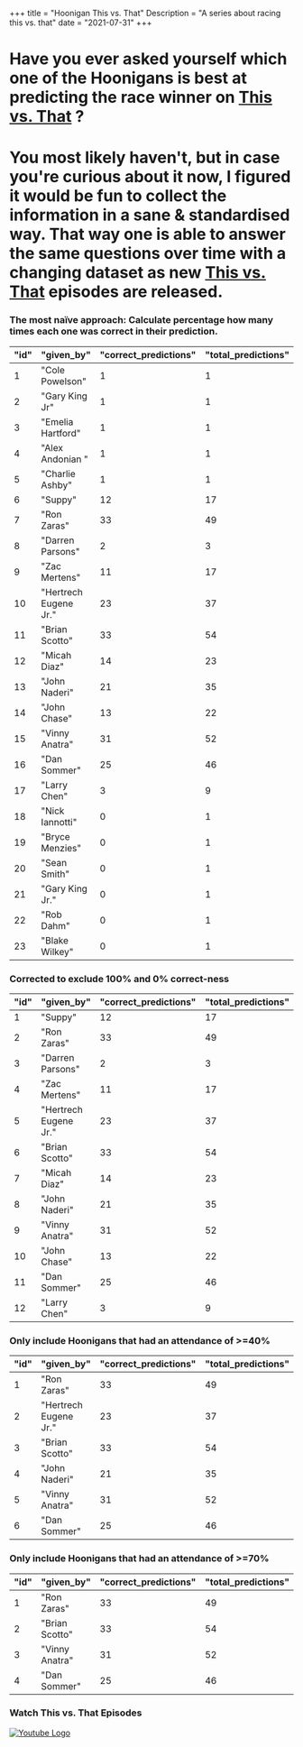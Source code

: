 +++
title = "Hoonigan This vs. That"
Description = "A series about racing this vs. that"
date = "2021-07-31"
+++


<div class="o-main-intro">
	<h1>Have you ever asked yourself which one of the Hoonigans is best at predicting the race winner on <a href="https://www.youtube.com/playlist?list=PLhU72li4fhIca_hXD0v8PFHRahreBuPJa" target="_blank">This vs. That</a> ?</h1>
</div>
<div class="o-main-second">
	<h1>You most likely haven't, but in case you're curious about it now, I figured it would be fun to collect the information in a sane & standardised way. That way one is able to answer the same questions over time with a changing dataset as new <a href="https://www.youtube.com/playlist?list=PLhU72li4fhIca_hXD0v8PFHRahreBuPJa" target="_blank">This vs. That</a> episodes are released.</h1>
</div>

<div class="o-main-hoonigans-stats">
<div class="o-main-hoonigan-stats__naive">

### The most naïve approach: Calculate percentage how many times each one was correct in their prediction.

| "id" | "given_by"            | "correct_predictions" | "total_predictions" | "correct_percent" |
| ---- | --------------------- | --------------------- | ------------------- | ----------------- |
| 1    | "Cole Powelson"       | 1                     | 1                   | 100               |
| 2    | "Gary King Jr"        | 1                     | 1                   | 100               |
| 3    | "Emelia Hartford"     | 1                     | 1                   | 100               |
| 4    | "Alex Andonian "      | 1                     | 1                   | 100               |
| 5    | "Charlie Ashby"       | 1                     | 1                   | 100               |
| 6    | "Suppy"               | 12                    | 17                  | 70                |
| 7    | "Ron Zaras"           | 33                    | 49                  | 67                |
| 8    | "Darren Parsons"      | 2                     | 3                   | 66                |
| 9    | "Zac Mertens"         | 11                    | 17                  | 64                |
| 10   | "Hertrech Eugene Jr." | 23                    | 37                  | 62                |
| 11   | "Brian Scotto"        | 33                    | 54                  | 61                |
| 12   | "Micah Diaz"          | 14                    | 23                  | 60                |
| 13   | "John Naderi"         | 21                    | 35                  | 60                |
| 14   | "John Chase"          | 13                    | 22                  | 59                |
| 15   | "Vinny Anatra"        | 31                    | 52                  | 59                |
| 16   | "Dan Sommer"          | 25                    | 46                  | 54                |
| 17   | "Larry Chen"          | 3                     | 9                   | 33                |
| 18   | "Nick Iannotti"       | 0                     | 1                   | 0                 |
| 19   | "Bryce Menzies"       | 0                     | 1                   | 0                 |
| 20   | "Sean Smith"          | 0                     | 1                   | 0                 |
| 21   | "Gary King Jr."       | 0                     | 1                   | 0                 |
| 22   | "Rob Dahm"            | 0                     | 1                   | 0                 |
| 23   | "Blake Wilkey"        | 0                     | 1                   | 0                 |

</div>

<div class="o-main-hoonigan-stats__corrected">

### Corrected to exclude 100% and 0% correct-ness

| "id" | "given_by"            | "correct_predictions" | "total_predictions" | "correct_percent" |
| ---- | --------------------- | --------------------- | ------------------- | ----------------- |
| 1    | "Suppy"               | 12                    | 17                  | 70                |
| 2    | "Ron Zaras"           | 33                    | 49                  | 67                |
| 3    | "Darren Parsons"      | 2                     | 3                   | 66                |
| 4    | "Zac Mertens"         | 11                    | 17                  | 64                |
| 5    | "Hertrech Eugene Jr." | 23                    | 37                  | 62                |
| 6    | "Brian Scotto"        | 33                    | 54                  | 61                |
| 7    | "Micah Diaz"          | 14                    | 23                  | 60                |
| 8    | "John Naderi"         | 21                    | 35                  | 60                |
| 9    | "Vinny Anatra"        | 31                    | 52                  | 59                |
| 10   | "John Chase"          | 13                    | 22                  | 59                |
| 11   | "Dan Sommer"          | 25                    | 46                  | 54                |
| 12   | "Larry Chen"          | 3                     | 9                   | 33                |

</div>

<!-- <div class="o-main-hoonigan-stats__30-perc">

### Only include Hoonigans that had an attendance of >=30%

| "id" | "given_by"            | "correct_predictions" | "total_predictions" | "correct_percent" |
| ---- | --------------------- | --------------------- | ------------------- | ----------------- |
| 1    | "Ron Zaras"           | 33                    | 48                  | 68                |
| 2    | "Hertrech Eugene Jr." | 23                    | 37                  | 62                |
| 3    | "Brian Scotto"        | 33                    | 53                  | 62                |
| 4    | "Micah Diaz"          | 14                    | 23                  | 60                |
| 5    | "John Naderi"         | 20                    | 34                  | 58                |
| 6    | "Vinny Anatra"        | 30                    | 51                  | 58                |
| 7    | "John Chase"          | 12                    | 21                  | 57                |
| 8    | "Dan Sommer"          | 25                    | 45                  | 55                |

</div> -->

<div class="o-main-hoonigan-stats__40-perc">

### Only include Hoonigans that had an attendance of >=40%

| "id" | "given_by"            | "correct_predictions" | "total_predictions" | "correct_percent" |
| ---- | --------------------- | --------------------- | ------------------- | ----------------- |
| 1    | "Ron Zaras"           | 33                    | 49                  | 67                |
| 2    | "Hertrech Eugene Jr." | 23                    | 37                  | 62                |
| 3    | "Brian Scotto"        | 33                    | 54                  | 61                |
| 4    | "John Naderi"         | 21                    | 35                  | 60                |
| 5    | "Vinny Anatra"        | 31                    | 52                  | 59                |
| 6    | "Dan Sommer"          | 25                    | 46                  | 54                |

</div>

<div class="o-main-hoonigan-stats__70-perc">

### Only include Hoonigans that had an attendance of >=70%

| "id" | "given_by"     | "correct_predictions" | "total_predictions" | "correct_percent" |
| ---- | -------------- | --------------------- | ------------------- | ----------------- |
| 1    | "Ron Zaras"    | 33                    | 49                  | 67                |
| 2    | "Brian Scotto" | 33                    | 54                  | 61                |
| 3    | "Vinny Anatra" | 31                    | 52                  | 59                |
| 4    | "Dan Sommer"   | 25                    | 46                  | 54                |

</div>

<div class="o-main-hoonigan-playlist-wrap">
	<h3>Watch This vs. That Episodes</h3>
	<a href="https://www.youtube.com/playlist?list=PLhU72li4fhIca_hXD0v8PFHRahreBuPJa" target="_blank"><img src="/img/yt_logo_rgb_light.png" alt="Youtube Logo"></a>
</div>